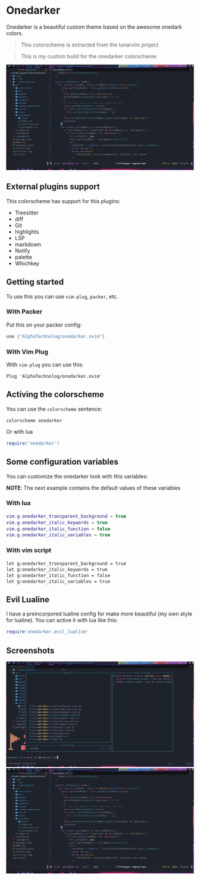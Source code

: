 # Onedarker

Onedarker is a beautiful custom theme based on
the awesome onedark colors.

> This colorscheme is extracted from the lunarvim project

> This is my custom build for the onedarker colorscheme

![onedarker-2](./screenshots/onedarker_2.png)

## External plugins support

This colorscheme has support for this plugins:

- Treesitter
- diff
- Git
- highlights
- LSP
- markdown
- Notify
- palette
- Whichkey

## Getting started

To use this you can use `vim-plug`, `packer`, etc.

### With Packer

Put this on your packer config:

```lua
use {"AlphaTechnolog/onedarker.nvim"}
```

### With Vim Plug

With `vim-plug` you can use this:

```vim
Plug 'AlphaTechnolog/onedarker.nvim'
```

## Activing the colorscheme

You can use the `colorscheme` sentence:

```vim
colorscheme onedarker
```

Or with lua

```lua
require('onedarker')
```

## Some configuration variables

You can customize the onedarker look with this variables:

**NOTE**: The next example contains the default values of
these variables

### With lua

```lua
vim.g.onedarker_transparent_background = true
vim.g.onedarker_italic_keywords = true
vim.g.onedarker_italic_function = false
vim.g.onedarker_italic_variables = true
```

### With vim script

```vim
let g:onedarker_transparent_background = true
let g:onedarker_italic_keywords = true
let g:onedarker_italic_function = false
let g:onedarker_italic_variables = true
```

## Evil Lualine

I have a preincorpored lualine config for make more beautiful (my own style for lualine).
You can active it with lua like this:

```lua
require'onedarker.evil_lualine'
```

## Screenshots

![onedarker-1](./screenshots/onedarker_1.jpeg)
![onedarker-2](./screenshots/onedarker_2.png)
